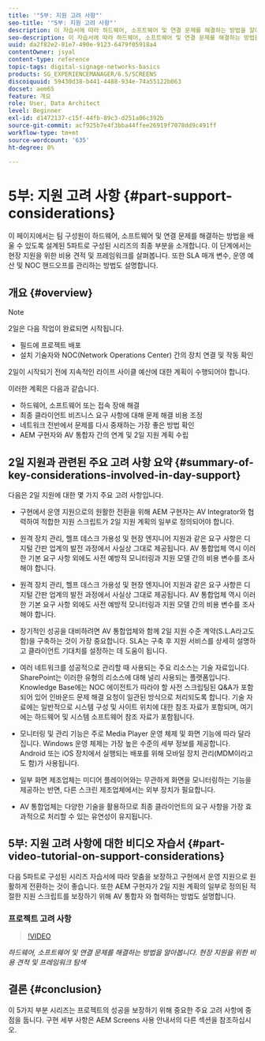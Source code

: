 ```yaml
---
title: '"5부: 지원 고려 사항"'
seo-title: '"5부: 지원 고려 사항"'
description: 이 자습서에 따라 하드웨어, 소프트웨어 및 연결 문제를 해결하는 방법을 알아보십시오. 현장 지원을 위한 비용 견적 및 프레임워크를 살펴보십시오. 또한 SLA 매개변수, 운영 예산 및 NOC 핸드오프를 관리하는 방법을 알아봅니다.
seo-description: 이 자습서에 따라 하드웨어, 소프트웨어 및 연결 문제를 해결하는 방법을 알아보십시오. 현장 지원을 위한 비용 견적 및 프레임워크를 살펴보십시오. 또한 SLA 매개변수, 운영 예산 및 NOC 핸드오프를 관리하는 방법을 알아봅니다.
uuid: da2f82e2-81e7-490e-9123-6479f05918a4
contentOwner: jsyal
content-type: reference
topic-tags: digital-signage-networks-basics
products: SG_EXPERIENCEMANAGER/6.5/SCREENS
discoiquuid: 59430d38-b441-4488-934e-74a55122b063
docset: aem65
feature: 개요
role: User, Data Architect
level: Beginner
exl-id: d1472137-c15f-44fb-89c3-d251a06c392b
source-git-commit: acf925b7e4f3bba44ffee26919f7078dd9c491ff
workflow-type: tm+mt
source-wordcount: '635'
ht-degree: 0%

---
```


# 5부: 지원 고려 사항 {#part-support-considerations}

이 페이지에서는 팀 구성원이 하드웨어, 소프트웨어 및 연결 문제를 해결하는 방법을 배울 수 있도록 설계된 5파트로 구성된 시리즈의 최종 부분을 소개합니다. 이 단계에서는 현장 지원을 위한 비용 견적 및 프레임워크를 살펴봅니다. 또한 SLA 매개 변수, 운영 예산 및 NOC 핸드오프를 관리하는 방법도 설명합니다.

## 개요 {#overview}

>[!NOTE]
>
>2일은 다음 작업이 완료되면 시작됩니다.
>
>* 필드에 프로젝트 배포
>* 설치 기술자와 NOC(Network Operations Center) 간의 장치 연결 및 작동 확인

>
>
2일이 시작되기 전에 지속적인 라이프 사이클 예산에 대한 계획이 수행되어야 합니다.

이러한 계획은 다음과 같습니다.

* 하드웨어, 소프트웨어 또는 접속 장애 해결
* 최종 클라이언트 비즈니스 요구 사항에 대해 문제 해결 비용 조정
* 네트워크 전반에서 문제를 다시 중재하는 가장 좋은 방법 확인
* AEM 구현자와 AV 통합자 간의 연계 및 2일 지원 계획 수립

## 2일 지원과 관련된 주요 고려 사항 요약 {#summary-of-key-considerations-involved-in-day-support}

다음은 2일 지원에 대한 몇 가지 주요 고려 사항입니다.

* 구현에서 운영 지원으로의 원활한 전환을 위해 AEM 구현자는 AV Integrator와 협력하여 적합한 지원 스크립트가 2일 지원 계획의 일부로 정의되어야 합니다.
* 원격 장치 관리, 헬프 데스크 가용성 및 현장 엔지니어 지원과 같은 요구 사항은 디지털 간판 업계의 발전 과정에서 사실상 그대로 제공됩니다. AV 통합업체 역시 이러한 기본 요구 사항 외에도 사전 예방적 모니터링과 지원 모델 간의 비용 변수를 조사해야 합니다.

* 원격 장치 관리, 헬프 데스크 가용성 및 현장 엔지니어 지원과 같은 요구 사항은 디지털 간판 업계의 발전 과정에서 사실상 그대로 제공됩니다. AV 통합업체 역시 이러한 기본 요구 사항 외에도 사전 예방적 모니터링과 지원 모델 간의 비용 변수를 조사해야 합니다.
* 장기적인 성공을 대비하려면 AV 통합업체와 함께 2일 지원 수준 계약(S.L.A라고도 함)을 구축하는 것이 가장 중요합니다. SLA는 구축 후 지원 서비스를 상세히 설명하고 클라이언트 기대치를 설정하는 데 도움이 됩니다.
* 여러 네트워크를 성공적으로 관리할 때 사용되는 주요 리소스는 기술 자료입니다. SharePoint는 이러한 유형의 리소스에 대해 널리 사용되는 플랫폼입니다. Knowledge Base에는 NOC 에이전트가 따라야 할 사전 스크립팅된 Q&amp;A가 포함되어 있어 인바운드 문제 해결 요청이 일관된 방식으로 처리되도록 합니다. 기술 자료에는 일반적으로 시스템 구성 및 사이트 위치에 대한 참조 자료가 포함되며, 여기에는 하드웨어 및 시스템 소프트웨어 참조 자료가 포함됩니다.
* 모니터링 및 관리 기능은 주로 Media Player 운영 체제 및 화면 기능에 따라 달라집니다. Windows 운영 체제는 가장 높은 수준의 세부 정보를 제공합니다. Android 또는 iOS 장치에서 실행되는 배포를 위해 모바일 장치 관리(MDM이라고도 함)가 사용됩니다.
* 일부 화면 제조업체는 미디어 플레이어와는 무관하게 화면을 모니터링하는 기능을 제공하는 반면, 다른 스크린 제조업체에서는 외부 장치가 필요합니다.
* AV 통합업체는 다양한 기술을 활용하므로 최종 클라이언트의 요구 사항을 가장 효과적으로 처리할 수 있는 유연성이 유지됩니다.

## 5부: 지원 고려 사항에 대한 비디오 자습서 {#part-video-tutorial-on-support-considerations}

다음 5파트로 구성된 시리즈 자습서에 따라 맞춤을 보장하고 구현에서 운영 지원으로 원활하게 전환하는 것이 좋습니다. 또한 AEM 구현자가 2일 지원 계획의 일부로 정의된 적절한 지원 스크립트를 보장하기 위해 AV 통합자 와 협력하는 방법도 설명합니다.

### 프로젝트 고려 사항

>[!VIDEO](https://video.tv.adobe.com/v/28383)

*하드웨어, 소프트웨어 및 연결 문제를 해결하는 방법을 알아봅니다. 현장 지원을 위한 비용 견적 및 프레임워크 탐색*

## 결론 {#conclusion}

이 5가지 부분 시리즈는 프로젝트의 성공을 보장하기 위해 중요한 주요 고려 사항에 중점을 둡니다. 구현 세부 사항은 AEM Screens 사용 안내서의 다른 섹션을 참조하십시오.
